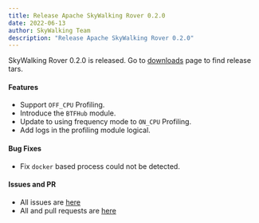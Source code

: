 ```yaml
---
title: Release Apache SkyWalking Rover 0.2.0
date: 2022-06-13
author: SkyWalking Team
description: "Release Apache SkyWalking Rover 0.2.0"
---
```


SkyWalking Rover 0.2.0 is released. Go to [downloads](https://skywalking.apache.org/downloads) page to find release tars.

#### Features
* Support `OFF_CPU` Profiling.
* Introduce the `BTFHub` module.
* Update to using frequency mode to `ON_CPU` Profiling.
* Add logs in the profiling module logical.

#### Bug Fixes
* Fix `docker` based process could not be detected.

#### Issues and PR
- All issues are [here](https://github.com/apache/skywalking/milestone/134?closed=1)
- All and pull requests are [here](https://github.com/apache/skywalking-rover/milestone/2?closed=1)